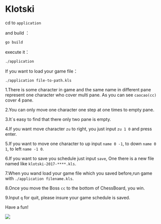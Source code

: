 # Klotski

cd to `application`

and build ：

```shell
go build
```

execute it：

```shell
./application
```

If you want to load your game file：

```shell
./application file-to-path.kls
```

1.There is some character in game and the same name in different pane represent one character who cover multi pane. As you can see `caocao(cc)` cover 4 pane.

2.You can only move one character one step at one times to empty pane.

3.It`s easy to find that there only two pane is empty.

4.If you want move character `zu` to right, you just input `zu 1 0` and press enter.

5.If you want to move one character to up input `name 0 -1`, to down `name 0 1`, to left `name -1 0`.

6.If you want to save you schedule just input `save`, One there is a new file named like `klotski-2017-****.kls`.

7.When you wand load your game file which you saved before,run game with `./application filename.kls`.

8.Once you move the Boss `cc` to the bottom of ChessBoard, you win.

9.Input `q` for quit, please insure your game schedule is saved.

Have a fun!

![](http://oid1xlj7h.bkt.clouddn.com/image/jpg/Screen%20Shot%202017-09-01%20at%204.21.55%20PM.png)
